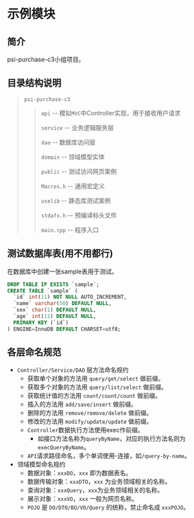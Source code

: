 # 示例模块

## 简介
psi-purchase-c3小组项目。

## 目录结构说明
> `psi-purchase-c3`
>
> > `api` -- 模拟`MVC`中Controller实现，用于接收用户请求
> >
> > `service` -- 业务逻辑服务层
> >
> > `dao` -- 数据库访问层
> >
> > `domain`  -- 领域模型实体
> >
> > `public` -- 测试访问网页案例
> >
> > `Macros.h` -- 通用宏定义
> >
> > `uselib` -- 静态库测试案例
> >
> > `stdafx.h` -- 预编译标头文件
> >
> > `main.cpp` -- 程序入口

## 测试数据库表(用不用都行)

在数据库中创建一张sample表用于测试。

```sql
DROP TABLE IF EXISTS `sample`;
CREATE TABLE `sample` (
  `id` int(11) NOT NULL AUTO_INCREMENT,
  `name` varchar(50) DEFAULT NULL,
  `sex` char(1) DEFAULT NULL,
  `age` int(11) DEFAULT NULL,
  PRIMARY KEY (`id`)
) ENGINE=InnoDB DEFAULT CHARSET=utf8;
```

## 各层命名规范

- `Controller/Service/DAO` 层方法命名规约
  - 获取单个对象的方法用 `query/get/select` 做前缀。
  - 获取多个对象的方法用 `query/list/select` 做前缀。
  - 获取统计值的方法用 `count/count/count` 做前缀。
  - 插入的方法用 `add/save/insert` 做前缀。
  - 删除的方法用 `remove/remove/delete` 做前缀。
  - 修改的方法用 `modify/update/update` 做前缀。
  - `Controller`数据执行方法使用exec作前缀。
    - 如接口方法名称为`queryByName`，对应的执行方法名则为`execQueryByName`。
  - `API`请求路径命名，多个单词使用-连接，如`/query-by-name`。
- 领域模型命名规约
  - 数据对象：`xxxDO`，`xxx` 即为数据表名。
  - 数据传输对象：`xxxDTO`，`xxx` 为业务领域相关的名称。
  - 查询对象：`xxxQuery`，`xxx`为业务领域相关的名称。
  - 展示对象：`xxxVO`，`xxx` 一般为网页名称。
  - `POJO` 是 `DO/DTO/BO/VO/Query` 的统称，禁止命名成 `xxxPOJO`。